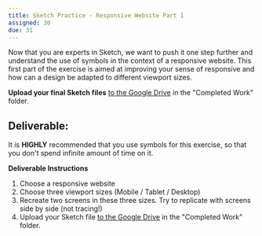 ```yaml
---
title: Sketch Practice - Responsive Website Part 1
assigned: 30
due: 31
---
```


Now that you are experts in Sketch, we want to push it one step further and understand the use of symbols in the context of a responsive website. This first part of the exercise is aimed at improving your sense of responsive and how can a design be adapted to different viewport sizes.  

 **Upload your final Sketch files** [to the Google Drive](https://drive.google.com/drive/u/0/folders/10s9AqfUuKA-Efffn39t1f5mn6FufJjF1) in the "Completed Work" folder.


Deliverable:
-----------------------------------------

It is **HIGHLY** recommended that you use symbols for this exercise, so that you don't spend infinite amount of time on it.


**Deliverable Instructions**
1. Choose a responsive website
2. Choose three viewport sizes (Mobile / Tablet / Desktop)
3. Recreate two screens in these three sizes. Try to replicate with screens side by side (not tracing!)
4. Upload your Sketch file [to the Google Drive](https://drive.google.com/drive/u/0/folders/10s9AqfUuKA-Efffn39t1f5mn6FufJjF1) in the "Completed Work" folder.
